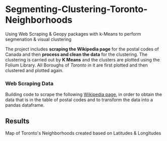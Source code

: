 # Segmenting-Clustering-Toronto-Neighborhoods
Using Web Scraping &amp; Geopy packages with k-Means to perform segmenation &amp; visual clustering

The project includes **scraping the Wikipedia page** for the postal codes of Canada and then **process and clean the data** for the clustering. The clustering is carried out by **K Means** and the clusters are plotted using the Folium Library. All Boroughs of *Toronto* in it are first plotted and then clustered and plotted again.

### Web Scraping Data
Building code to scrape the following [Wikipedia page](https://en.wikipedia.org/wiki/List_of_postal_codes_of_Canada:_M), in order to obtain the data that is in the table of postal codes and to transform the data into a pandas dataframe.

## Results
Map of Toronto's Neighborhoods created based on Latitudes & Longitudes


